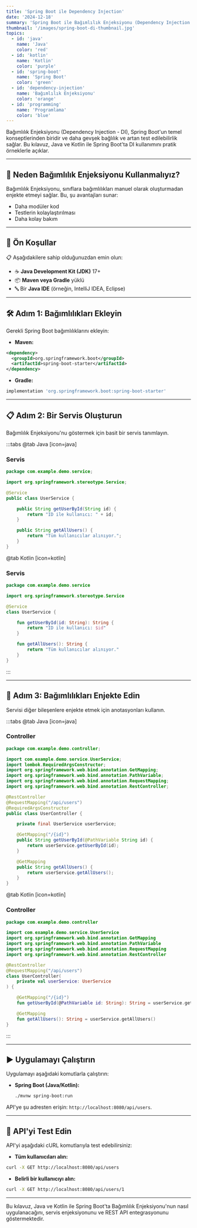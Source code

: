 ```yaml
---
title: 'Spring Boot ile Dependency Injection'
date: '2024-12-18'
summary: 'Spring Boot ile Bağımlılık Enjeksiyonu (Dependency Injection - DI) nasıl çalışır? Java ve Kotlin örnekleriyle temel kavramlar, anotasyonlar ve pratik kullanım senaryolarını öğrenin.'
thumbnail: '/images/spring-boot-di-thumbnail.jpg'
topics:
  - id: 'java'
    name: 'Java'
    color: 'red'
  - id: 'kotlin'
    name: 'Kotlin'
    color: 'purple'
  - id: 'spring-boot'
    name: 'Spring Boot'
    color: 'green'
  - id: 'dependency-injection'
    name: 'Bağımlılık Enjeksiyonu'
    color: 'orange'
  - id: 'programming'
    name: 'Programlama'
    color: 'blue'
---
```


Bağımlılık Enjeksiyonu (Dependency Injection - DI), Spring Boot'un temel konseptlerinden biridir ve daha gevşek bağlılık ve artan test edilebilirlik sağlar. Bu kılavuz, Java ve Kotlin ile Spring Boot'ta DI kullanımını pratik örneklerle açıklar.

---

## 🌟 Neden Bağımlılık Enjeksiyonu Kullanmalıyız?

Bağımlılık Enjeksiyonu, sınıflara bağımlılıkları manuel olarak oluşturmadan enjekte etmeyi sağlar. Bu, şu avantajları sunar:

- Daha modüler kod
- Testlerin kolaylaştırılması
- Daha kolay bakım

---

## 🌟 Ön Koşullar

📋 Aşağıdakilere sahip olduğunuzdan emin olun:

- ☕ **Java Development Kit (JDK)** 17+
- 📦 **Maven veya Gradle** yüklü
- 🔤 Bir **Java IDE** (örneğin, IntelliJ IDEA, Eclipse)

---

## 🛠️ Adım 1: Bağımlılıkları Ekleyin

Gerekli Spring Boot bağımlılıklarını ekleyin:

- **Maven:**

```xml
<dependency>
  <groupId>org.springframework.boot</groupId>
  <artifactId>spring-boot-starter</artifactId>
</dependency>
```

- **Gradle:**

```groovy
implementation 'org.springframework.boot:spring-boot-starter'
```

---

## 📋 Adım 2: Bir Servis Oluşturun

Bağımlılık Enjeksiyonu'nu göstermek için basit bir servis tanımlayın.

:::tabs
@tab Java [icon=java]

### Servis

```java
package com.example.demo.service;

import org.springframework.stereotype.Service;

@Service
public class UserService {

    public String getUserById(String id) {
        return "ID ile kullanıcı: " + id;
    }

    public String getAllUsers() {
        return "Tüm kullanıcılar alınıyor.";
    }
}
```

@tab Kotlin [icon=kotlin]

### Servis

```kotlin
package com.example.demo.service

import org.springframework.stereotype.Service

@Service
class UserService {

    fun getUserById(id: String): String {
        return "ID ile kullanıcı: $id"
    }

    fun getAllUsers(): String {
        return "Tüm kullanıcılar alınıyor."
    }
}
```

:::

---

## 📖 Adım 3: Bağımlılıkları Enjekte Edin

Servisi diğer bileşenlere enjekte etmek için anotasyonları kullanın.

:::tabs
@tab Java [icon=java]

### Controller

```java
package com.example.demo.controller;

import com.example.demo.service.UserService;
import lombok.RequiredArgsConstructor;
import org.springframework.web.bind.annotation.GetMapping;
import org.springframework.web.bind.annotation.PathVariable;
import org.springframework.web.bind.annotation.RequestMapping;
import org.springframework.web.bind.annotation.RestController;

@RestController
@RequestMapping("/api/users")
@RequiredArgsConstructor
public class UserController {

    private final UserService userService;

    @GetMapping("/{id}")
    public String getUserById(@PathVariable String id) {
        return userService.getUserById(id);
    }

    @GetMapping
    public String getAllUsers() {
        return userService.getAllUsers();
    }
}
```

@tab Kotlin [icon=kotlin]

### Controller

```kotlin
package com.example.demo.controller

import com.example.demo.service.UserService
import org.springframework.web.bind.annotation.GetMapping
import org.springframework.web.bind.annotation.PathVariable
import org.springframework.web.bind.annotation.RequestMapping
import org.springframework.web.bind.annotation.RestController

@RestController
@RequestMapping("/api/users")
class UserController(
    private val userService: UserService
) {

    @GetMapping("/{id}")
    fun getUserById(@PathVariable id: String): String = userService.getUserById(id)

    @GetMapping
    fun getAllUsers(): String = userService.getAllUsers()
}
```

:::

---

## ▶️ Uygulamayı Çalıştırın

Uygulamayı aşağıdaki komutlarla çalıştırın:

- **Spring Boot (Java/Kotlin):**

  ```bash
  ./mvnw spring-boot:run
  ```

API'ye şu adresten erişin: `http://localhost:8080/api/users`.

---

## 🧪 API'yi Test Edin

API'yi aşağıdaki cURL komutlarıyla test edebilirsiniz:

- **Tüm kullanıcıları alın:**

```bash
curl -X GET http://localhost:8080/api/users
```

- **Belirli bir kullanıcıyı alın:**

```bash
curl -X GET http://localhost:8080/api/users/1
```

---

Bu kılavuz, Java ve Kotlin ile Spring Boot'ta Bağımlılık Enjeksiyonu'nun nasıl uygulanacağını, servis enjeksiyonunu ve REST API entegrasyonunu göstermektedir.

